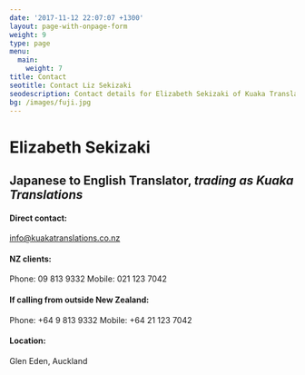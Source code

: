 ```yaml
---
date: '2017-11-12 22:07:07 +1300'
layout: page-with-onpage-form
weight: 9
type: page
menu:
  main:
    weight: 7
title: Contact
seotitle: Contact Liz Sekizaki
seodescription: Contact details for Elizabeth Sekizaki of Kuaka Translations
bg: /images/fuji.jpg
---
```


# Elizabeth Sekizaki

## Japanese to English Translator, *trading as Kuaka Translations*

#### Direct contact:

[info@kuakatranslations.co.nz](mailto:info@kuakatranslations.co.nz)

#### NZ clients:

Phone: 09 813 9332
Mobile: 021 123 7042

#### If calling from outside New Zealand:

Phone: +64 9 813 9332
Mobile: +64 21 123 7042

#### Location:

Glen Eden, Auckland
